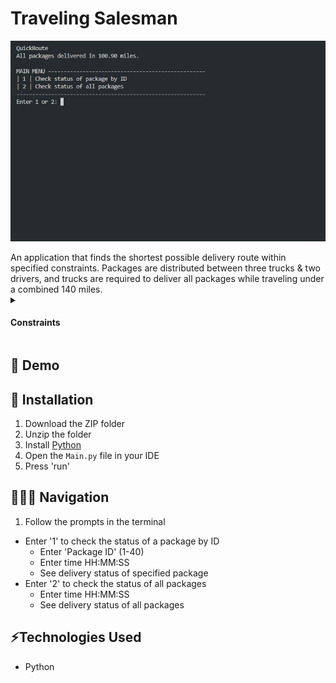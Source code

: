 # Traveling Salesman
<p align="center">
  <img src="traveling-salesman.gif" />  
</p>
An application that finds the shortest possible delivery route within specified constraints. Packages are distributed between three trucks & two drivers, and trucks are required to deliver all packages while traveling under a combined 140 miles.

<details>
  <summary><h4>Constraints</h4></summary>
   * Each truck can carry a maximum of 16 packages, and the ID number of each package is unique.
   * The trucks travel at an average speed of 18 miles per hour and have an infinite amount of gas with no need to stop.
   * There are no collisions.
   * Three trucks and two drivers are available for deliveries. Each driver stays with the same truck as long as that truck is in service.
   * Drivers leave the hub no earlier than 8:00 a.m., with the truck loaded, and can return to the hub for packages if needed. 
   * The delivery and loading times are instantaneous, i.e., no time passes while at a delivery or when moving packages to a truck at the hub (that time is factored into the calculation of the average speed of the trucks).
   * There is up to one special note associated with a package.
   * The delivery address for package #9, Third District Juvenile Court, is wrong and will be corrected at 10:20 a.m. WGUPS is aware that the address is incorrect and will be updated at 10:20 a.m. However, WGUPS does not know the correct address (410 S State St., Salt Lake City, UT 84111) until 10:20 a.m.
   * The distances provided in the WGUPS Distance Table are equal regardless of the direction traveled.
   * The day ends when all 40 packages have been delivered.
</details>

## 🔗 Demo

## 🔧 Installation
1. Download the ZIP folder
2. Unzip the folder
3. Install [Python](https://www.python.org/downloads/)
4. Open the ```Main.py``` file in your IDE
5. Press 'run'

## 👩🏻‍💻 Navigation
1. Follow the prompts in the terminal
  * Enter '1' to check the status of a package by ID
    * Enter 'Package ID' (1-40)
    * Enter time HH:MM:SS
    * See delivery status of specified package
  * Enter '2' to check the status of all packages
    * Enter time HH:MM:SS
    * See delivery status of all packages

## ⚡️Technologies Used
* Python
